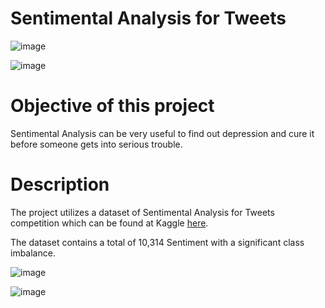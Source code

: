 # Sentimental Analysis for Tweets

![image](https://user-images.githubusercontent.com/42867555/210127182-da7309e8-0c89-49e2-8f1d-867781fa1dee.png)

![image](https://user-images.githubusercontent.com/42867555/210127236-7986dce4-9c8a-4faf-9986-68b178d571d1.png)

# Objective of this project 
Sentimental Analysis can be very useful to find out depression and cure it before someone gets into serious trouble.

# Description
The project utilizes a dataset of Sentimental Analysis for Tweets competition which can be found at Kaggle [here](https://www.kaggle.com/datasets/gargmanas/sentimental-analysis-for-tweets).
 
The dataset contains a total of 10,314 Sentiment with a significant class imbalance.

![image](https://user-images.githubusercontent.com/42867555/210127989-5c883468-9800-4308-9ac2-7b90e0a36531.png)

![image](https://user-images.githubusercontent.com/42867555/210128000-4251a420-5519-49a0-9fe0-fad0f0d5b4db.png)
